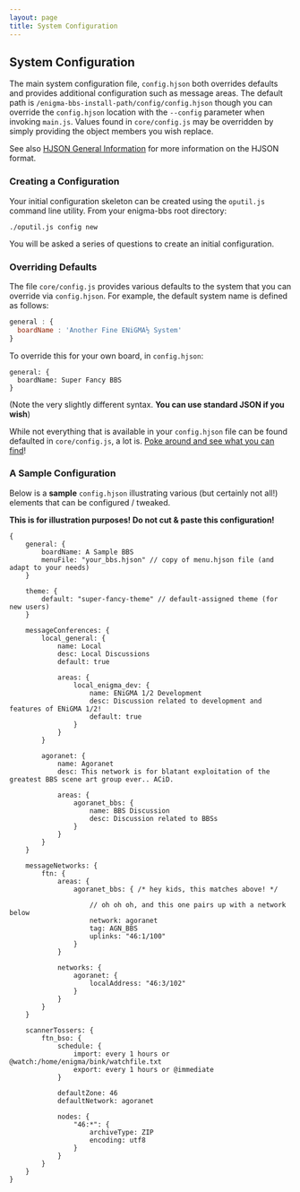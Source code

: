 ```yaml
---
layout: page
title: System Configuration
---
```

## System Configuration
The main system configuration file, `config.hjson` both overrides defaults and provides additional configuration such as message areas. The default path is `/enigma-bbs-install-path/config/config.hjson` though you can override the `config.hjson` location with the `--config` parameter when invoking `main.js`. Values found in `core/config.js` may be overridden by simply providing the object members you wish replace.

See also [HJSON General Information](hjson.md) for more information on the HJSON format.

### Creating a Configuration
Your initial configuration skeleton can be created using the `oputil.js` command line utility. From your enigma-bbs root directory:
```
./oputil.js config new
```

You will be asked a series of questions to create an initial configuration.

### Overriding Defaults
The file `core/config.js` provides various defaults to the system that you can override via `config.hjson`. For example, the default system name is defined as follows:
```javascript
general : {
  boardName : 'Another Fine ENiGMA½ System'
}
```

To override this for your own board, in `config.hjson`:
```hjson
general: {
  boardName: Super Fancy BBS
}
```

(Note the very slightly different syntax. **You can use standard JSON if you wish**)

While not everything that is available in your `config.hjson` file can be found defaulted in `core/config.js`, a lot is. [Poke around and see what you can find](https://github.com/NuSkooler/enigma-bbs/blob/master/core/config.js)!


### A Sample Configuration
Below is a **sample** `config.hjson` illustrating various (but certainly not all!) elements that can be configured / tweaked.

**This is for illustration purposes! Do not cut & paste this configuration!**


```hjson
{
	general: {
		boardName: A Sample BBS
		menuFile: "your_bbs.hjson" // copy of menu.hjson file (and adapt to your needs)
	}

	theme: {
		default: "super-fancy-theme" // default-assigned theme (for new users) 
	}

	messageConferences: {
		local_general: {
			name: Local
			desc: Local Discussions
			default: true

			areas: {
				local_enigma_dev: {
					name: ENiGMA 1/2 Development
					desc: Discussion related to development and features of ENiGMA 1/2!
					default: true
				}
			}
		}

		agoranet: {
			name: Agoranet
			desc: This network is for blatant exploitation of the greatest BBS scene art group ever.. ACiD.

			areas: {
				agoranet_bbs: {
					name: BBS Discussion
					desc: Discussion related to BBSs
				}
			}
		}
	}

	messageNetworks: {
		ftn: {
			areas: {
				agoranet_bbs: { /* hey kids, this matches above! */

					// oh oh oh, and this one pairs up with a network below
					network: agoranet
					tag: AGN_BBS
					uplinks: "46:1/100"
				}
			}

			networks: {
				agoranet: {
					localAddress: "46:3/102"
				}
			}
		}
	}

	scannerTossers: {
		ftn_bso: {
			schedule: {
				import: every 1 hours or @watch:/home/enigma/bink/watchfile.txt
				export: every 1 hours or @immediate
			}

			defaultZone: 46
			defaultNetwork: agoranet

			nodes: {
				"46:*": {
					archiveType: ZIP
					encoding: utf8
				}
			}
		}
	}
}
```
